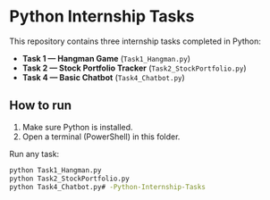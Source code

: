 # Python Internship Tasks

This repository contains three internship tasks completed in Python:

- **Task 1 — Hangman Game** (`Task1_Hangman.py`)
- **Task 2 — Stock Portfolio Tracker** (`Task2_StockPortfolio.py`)
- **Task 4 — Basic Chatbot** (`Task4_Chatbot.py`)

## How to run

1. Make sure Python is installed.
2. Open a terminal (PowerShell) in this folder.

Run any task:
```bash
python Task1_Hangman.py
python Task2_StockPortfolio.py
python Task4_Chatbot.py# -Python-Internship-Tasks
